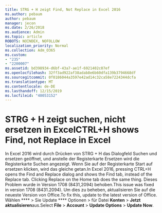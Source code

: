 ```yaml
---
title: STRG + H zeigt Find, Not Replace in Excel 2016
ms.author: pebaum
author: pebaum
manager: jecon
ms.date: 2/26/2018
ms.audience: Admin
ms.topic: article
ROBOTS: NOINDEX, NOFOLLOW
localization_priority: Normal
ms.collection: Adm_O365
ms.custom:
- "235"
- "2200007"
ms.assetid: bd398934-d6bf-43a7-ae1f-6921402c07ef
ms.openlocfilehash: 32ff3ad922af38adab8e6b60dfa139b3794668df
ms.sourcegitcommit: 0f0186044a3597e42ad14c32ca58e7224344dcfa
ms.translationtype: MT
ms.contentlocale: de-DE
ms.lasthandoff: 12/15/2019
ms.locfileid: "40053152"
---
```

# <a name="ctrlh-shows-find-not-replace-in-excel"></a><span data-ttu-id="68430-102">STRG + H zeigt suchen, nicht ersetzen in Excel</span><span class="sxs-lookup"><span data-stu-id="68430-102">CTRL+H shows Find, not Replace in Excel</span></span>

<span data-ttu-id="68430-103">In Excel 2016 wird durch Drücken von STRG + H das Dialogfeld Suchen und ersetzen geöffnet, und anstelle der Registerkarte Ersetzen wird die Registerkarte Suchen angezeigt. Wenn Sie auf der Registerkarte Start auf ersetzen klicken, wird das gleiche getan.</span><span class="sxs-lookup"><span data-stu-id="68430-103">In Excel 2016, pressing CTRL+H opens the Find and Replace dialog and shows the Find tab, instead of the Replace tab. Clicking Replace on the Home tab does the same thing.</span></span> <span data-ttu-id="68430-104">Dieses Problem wurde in Version 1708 (8431,2094) behoben.</span><span class="sxs-lookup"><span data-stu-id="68430-104">This issue was fixed in version 1708 (8431.2094).</span></span> <span data-ttu-id="68430-105">Um dies zu beheben, aktualisieren Sie auf die neueste Version von Office.</span><span class="sxs-lookup"><span data-stu-id="68430-105">To fix this, update to the latest version of Office.</span></span> <span data-ttu-id="68430-106">Wählen \*\*\*\* \> Sie Update \*\*\*\* Optionen \> für Datei **Konten** \> **Jetzt aktualisieren**aus.</span><span class="sxs-lookup"><span data-stu-id="68430-106">Select **File** \> **Account** \> **Update Options** \> **Update Now**.</span></span>
  